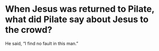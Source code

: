 # When Jesus was returned to Pilate, what did Pilate say about Jesus to the crowd?

He said, “I find no fault in this man.”
